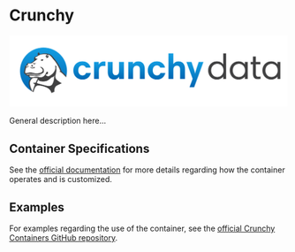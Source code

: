 # Crunchy <NAME>

![](https://raw.githubusercontent.com/CrunchyData/crunchy-containers/master/images/crunchy_logo.png)

General description here...

## Container Specifications

See the [official documentation](<LINK>) for more details regarding how the container operates and is customized.

## Examples

For examples regarding the use of the container, see the [official Crunchy Containers GitHub repository](https://github.com/CrunchyData/crunchy-containers/tree/master/examples/docker).
